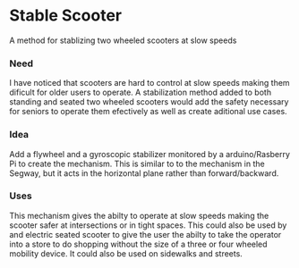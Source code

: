 # Stable Scooter
A method for stablizing two wheeled scooters at slow speeds
### Need
I have noticed that scooters are hard to control at slow speeds making them dificult for older users to operate.  A stabilization method added to both standing and seated two wheeled scooters would add the safety necessary for seniors to operate them efectively as well as create aditional use cases.
### Idea
Add a flywheel and a gyroscopic stabilizer monitored by a arduino/Rasberry Pi to create the mechanism. This is similar to to the mechanism in the Segway, but it acts in the horizontal plane rather than forward/backward. 
### Uses
This mechanism gives the abilty to operate at slow speeds making the scooter safer at intersections or in tight spaces. This could also be used by and electric seated scooter to give the user the abilty to take the operator into a store to do shopping without the size of a three or four wheeled mobility device. It could also be used on sidewalks and streets.